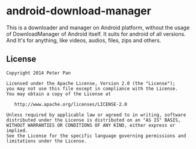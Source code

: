 android-download-manager
========================

This is a downloader and manager on Android platform, without the usage of DownloadManager of Android itself. It suits for android of all versions. And It's for anything, like videos, audios, files, zips and others.

License
-------

    Copyright 2014 Peter Pan

    Licensed under the Apache License, Version 2.0 (the "License");
    you may not use this file except in compliance with the License.
    You may obtain a copy of the License at

       http://www.apache.org/licenses/LICENSE-2.0

    Unless required by applicable law or agreed to in writing, software
    distributed under the License is distributed on an "AS IS" BASIS,
    WITHOUT WARRANTIES OR CONDITIONS OF ANY KIND, either express or implied.
    See the License for the specific language governing permissions and
    limitations under the License.